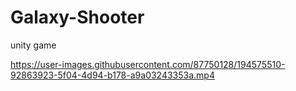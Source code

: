 # Galaxy-Shooter
unity game


https://user-images.githubusercontent.com/87750128/194575510-92863923-5f04-4d94-b178-a9a03243353a.mp4


